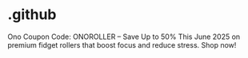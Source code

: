# .github
Ono Coupon Code: ONOROLLER – Save Up to 50% This June 2025 on premium fidget rollers that boost focus and reduce stress. Shop now!
